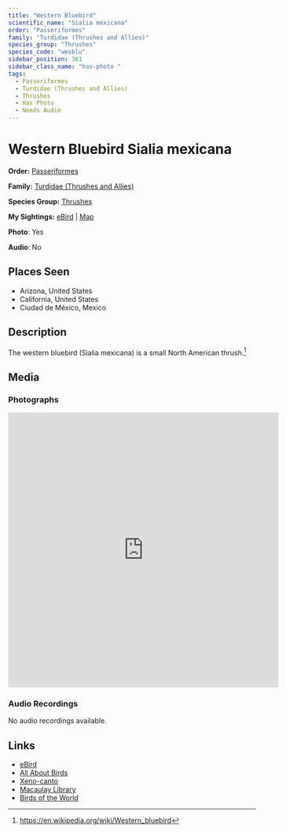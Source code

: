 ```yaml
---
title: "Western Bluebird"
scientific_name: "Sialia mexicana"
order: "Passeriformes"
family: "Turdidae (Thrushes and Allies)"
species_group: "Thrushes"
species_code: "wesblu"
sidebar_position: 381
sidebar_class_name: "has-photo "
tags: 
  - Passeriformes
  - Turdidae (Thrushes and Allies)
  - Thrushes
  - Has Photo
  - Needs Audio
---
```


# Western Bluebird <span className='sci_name'>Sialia mexicana</span>

**Order:** [Passeriformes](/tags/passeriformes)

**Family:** [Turdidae (Thrushes and Allies)](/tags/turdidae-thrushes-and-allies)

**Species Group:** [Thrushes](/tags/thrushes)

**My Sightings:** [eBird](https://ebird.org/lifelist?r=world&time=life&spp=wesblu) | [Map](/map?species_code=wesblu)

**Photo**: Yes 

**Audio**: No

## Places Seen

* Arizona, United States
* California, United States
* Ciudad de México, Mexico

## Description
The western bluebird (Sialia mexicana) is a small North American thrush.[^1]

[^1]: https://en.wikipedia.org/wiki/Western_bluebird

## Media
### Photographs
<iframe src="https://macaulaylibrary.org/asset/627114479/embed" width="550" height="560" frameborder="0" allowfullscreen></iframe>

### Audio Recordings
No audio recordings available.

## Links
* [eBird](https://ebird.org/species/wesblu) 
* [All About Birds](https://www.allaboutbirds.org/guide/wesblu) 
* [Xeno-canto](https://www.xeno-canto.org/species/sialia-mexicana) 
* [Macaulay Library](https://search.macaulaylibrary.org/catalog?taxonCode=wesblu&sort=rating_rank_desc)
* [Birds of the World](https://birdsoftheworld.org/bow/species/wesblu)
